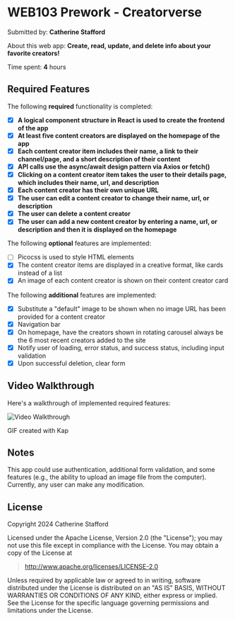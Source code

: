 # WEB103 Prework - Creatorverse

Submitted by: **Catherine Stafford**

About this web app: **Create, read, update, and delete info about your favorite creators!**

Time spent: **4** hours

## Required Features

The following **required** functionality is completed:

- [x] **A logical component structure in React is used to create the frontend of the app**
- [x] **At least five content creators are displayed on the homepage of the app**
- [x] **Each content creator item includes their name, a link to their channel/page, and a short description of their content**
- [x] **API calls use the async/await design pattern via Axios or fetch()**
- [x] **Clicking on a content creator item takes the user to their details page, which includes their name, url, and description**
- [x] **Each content creator has their own unique URL**
- [x] **The user can edit a content creator to change their name, url, or description**
- [x] **The user can delete a content creator**
- [x] **The user can add a new content creator by entering a name, url, or description and then it is displayed on the homepage**

The following **optional** features are implemented:

- [ ] Picocss is used to style HTML elements
- [x] The content creator items are displayed in a creative format, like cards instead of a list
- [x] An image of each content creator is shown on their content creator card

The following **additional** features are implemented:

- [x] Substitute a "default" image to be shown when no image URL has been provided for a content creator
- [x] Navigation bar
- [x] On homepage, have the creators shown in rotating carousel always be the 6 most recent creators added to the site
- [x] Notify user of loading, error status, and success status, including input validation
- [x] Upon successful deletion, clear form

## Video Walkthrough

Here's a walkthrough of implemented required features:

<img src='./walkthru.gif' title='Video Walkthrough' width='' alt='Video Walkthrough' />

GIF created with Kap

## Notes

This app could use authentication, additional form validation, and some features (e.g., the ability to upload an image file from the computer). Currently, any user can make any modification.

## License

Copyright 2024 Catherine Stafford

Licensed under the Apache License, Version 2.0 (the "License"); you may not use this file except in compliance with the License. You may obtain a copy of the License at

> http://www.apache.org/licenses/LICENSE-2.0

Unless required by applicable law or agreed to in writing, software distributed under the License is distributed on an "AS IS" BASIS, WITHOUT WARRANTIES OR CONDITIONS OF ANY KIND, either express or implied. See the License for the specific language governing permissions and limitations under the License.
